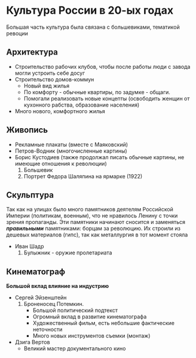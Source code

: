# Культура России в 20-ых годах

Большая часть культура была связана с большевиками, тематикой ревоции

## Архитектура

* Строительство рабочих клубов, чтобы после работы люди с завода могли устроить себе досуг
* Строительство домов-коммун
    * Новый вид жилья
    * По комфорту - обычные квартиры, по задумке - общаги.
    * Помогали реализовать новые концепты (освободить женщин от кухонного рабства, образование населения)
* Много нового, комфортного жилья

## Живопись

* Рекламные плакаты (вместе с Маяковский)
* Петров-Водник (многочисленные картины)
* Борис Кустодиев (также продолжал писать обычные картины, не имеющие отношения к революции)
    1. Большевик
    2. Портрет Федора Шаляпина на ярмарке (1922)

## Скульптура

Так как на улицах было много памятников деятелям Российской Империи (политикам, военным), что не нравилось Ленину с точки зрения пропаганды. Эти памятники начинают сносится и заменяться ***правильными*** памятниками: борцам за революцию. Их строили из дешевых материалов (гипс), так как металлургия в тот момент стояла

* Иван Шадр
    1. Булыжник - оружие пролетариата

## Кинематограф

**Большой вклад влияние на индустрию**

* Сергей Эйзенштейн
    1. Броненосец Потемкин.
        * Большой политический подтекст
        * Огромный вклад в развитие кинематографа
        * Художественный фильм, есть небольшие фактические неточности
        * Много новых инструментов съемки (монтаж)
* Дзига Вертов
    * Великий мастер документального кино
